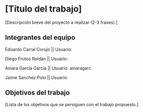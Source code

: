 # [Título del trabajo]

[Descripción breve del proyecto a realizar (2-3 frases).]

## Integrantes del equipo

Eduardo Carral Corujo || 
Usuario: 

Diego Frutos Roldán ||
Usuario: 

Ainara García García ||
Usuario: ainaragarc

Jaime Sanchez Polo ||
Usuario:


## Objetivos del trabajo

[Lista de los objetivos que se persiguen con el trabajo propuesto.]
